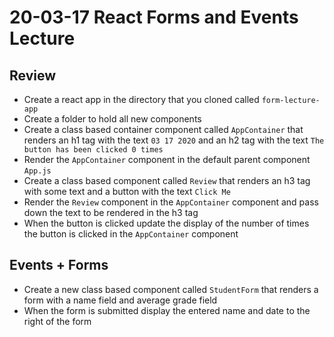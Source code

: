 # 20-03-17 React Forms and Events Lecture

## Review
- Create a react app in the directory that you cloned called `form-lecture-app`
- Create a folder to hold all new components
- Create a class based container component called `AppContainer` that renders an h1 tag with the text `03 17 2020` and an h2 tag with the text `The button has been clicked 0 times`
- Render the `AppContainer` component in the default parent component `App.js`
- Create a class based component called `Review` that renders an h3 tag with some text and a button with the text `Click Me`
- Render the `Review` component in the `AppContainer` component and pass down the text to be rendered in the h3 tag
- When the button is clicked update the display of the number of times the button is clicked in the `AppContainer` component

## Events + Forms
- Create a new class based component called `StudentForm` that renders a form with a name field and average grade field
- When the form is submitted display the entered name and date to the right of the form